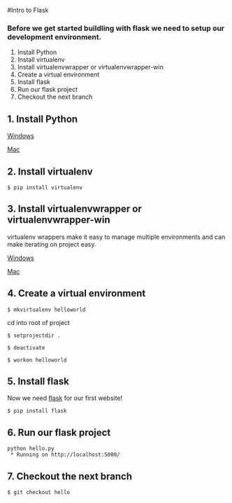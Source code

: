 #Intro to Flask 

### Before we get started buildling with flask we need to setup our development environment. 

1. Install Python
2. Install virtualenv
3. Install virtualenvwrapper or virtualenvwrapper-win
4. Create a virtual environment 
5. Install flask 
6. Run our flask project
7. Checkout the next branch 

## 1. Install Python

[Windows](http://timmyreilly.azurewebsites.net/python-flask-windows-development-environment-setup/)

[Mac](http://docs.python-guide.org/en/latest/starting/install/osx/)

## 2. Install virtualenv

```
$ pip install virtualenv
```

## 3. Install virtualenvwrapper or virtualenvwrapper-win

virtualenv wrappers make it easy to manage multiple environments and can make iterating on project easy. 

[Windows](http://timmyreilly.azurewebsites.net/python-flask-windows-development-environment-setup/)

[Mac](http://docs.python-guide.org/en/latest/dev/virtualenvs/)

## 4. Create a virtual environment

```
$ mkvirtualenv helloworld
```

cd into root of project

```
$ setprojectdir .

$ deactivate

$ workon helloworld
```

## 5. Install flask

Now we need [flask](http://flask.pocoo.org/) for our first website!

```
$ pip install flask
```


## 6. Run our flask project
```
python hello.py
 * Running on http://localhost:5000/
```

## 7. Checkout the next branch
```
$ git checkout hello 
```
